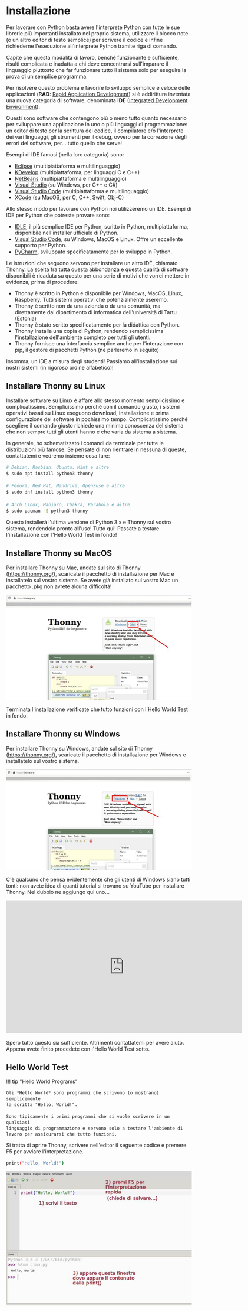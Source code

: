 # Installazione

Per lavorare con Python basta avere l'interprete Python con tutte le
sue librerie più importanti installato nel proprio sistema, utilizzare
il blocco note (o un altro editor di testo semplice) per scrivere il
codice e infine richiederne l'esecuzione all'interprete Python tramite
riga di comando.

Capite che questa modalità di lavoro, benché funzionante e sufficiente,
risulti complicata e inadatta a chi deve concentrarsi sull'imparare il
linguaggio piuttosto che far funzionare tutto il sistema solo per
eseguire la prova di un semplice programma.

Per risolvere questo problema e favorire lo sviluppo semplice e veloce
delle applicazioni (**RAD**: [Rapid Application
Development](https://it.wikipedia.org/wiki/Rapid_application_development))
si è addirittura inventata una nuova categoria di software, denominata
**IDE** ([Integrated Development
Environment](https://it.wikipedia.org/wiki/Integrated_development_environment)).

Questi sono software che contengono più o meno tutto quanto necessario
per sviluppare una applicazione in uno o più linguaggi di
programmazione: un editor di testo per la scrittura del codice, il
compilatore e/o l'interprete dei vari linguaggi, gli strumenti per il
debug, ovvero per la correzione degli errori del software, per... tutto
quello che serve!

Esempi di IDE famosi (nella loro categoria) sono:

-   [Eclipse](https://it.wikipedia.org/wiki/Eclipse_(informatica))
    (multipiattaforma e multilinguaggio)
-   [KDevelop](https://it.wikipedia.org/wiki/KDevelop)
    (multipiattaforma, per linguaggi C e C++)
-   [NetBeans](https://it.wikipedia.org/wiki/NetBeans) (multipiattaforma
    e multilinguaggio)
-   [Visual
    Studio](https://it.wikipedia.org/wiki/Microsoft_Visual_Studio) (su
    Windows, per C++ e C#)
-   [Visual Studio
    Code](https://it.wikipedia.org/wiki/Visual_Studio_Code)
    (multipiattaforma e multilinguaggio)
-   [XCode](https://it.wikipedia.org/wiki/Xcode) (su MacOS, per C, C++,
    Swift, Obj-C)

Allo stesso modo per lavorare con Python noi utilizzeremo un IDE. Esempi
di IDE per Python che potreste provare sono:

-   [IDLE](https://en.wikipedia.org/wiki/IDLE), il più semplice IDE per
    Python, scritto in Python, multipiattaforma, disponibile
    nell'installer ufficiale di Python.
-   [Visual Studio
    Code](https://it.wikipedia.org/wiki/Visual_Studio_Code), su Windows,
    MacOS e Linux. Offre un eccellente supporto per Python.
-   [PyCharm](https://en.wikipedia.org/wiki/PyCharm), sviluppato
    specificatamente per lo sviluppo in Python.

Le istruzioni che seguono servono per installare un altro IDE, chiamato
[Thonny](https://en.wikipedia.org/wiki/Thonny). La scelta fra tutta
questa abbondanza e questa qualità di software disponibili è ricaduta su
questo per una serie di motivi che vorrei mettere in evidenza, prima di
procedere:

-   Thonny è scritto in Python e disponibile per Windows, MacOS, Linux,
    Raspberry. Tutti sistemi operativi che potenzialmente useremo.
-   Thonny è scritto non da una azienda o da una comunità, ma
    direttamente dal dipartimento di informatica dell'università di
    Tartu (Estonia)
-   Thonny è stato scritto specificatamente per la didattica con Python.
-   Thonny installa una copia di Python, rendendo semplicissima
    l'installazione dell'ambiente completo per tutti gli utenti.
-   Thonny fornisce una interfaccia semplice anche per l'interazione
    con pip, il gestore di pacchetti Python (ne parleremo in seguito)

Insomma, un IDE a misura degli studenti! Passiamo all'installazione sui
nostri sistemi (in rigoroso ordine alfabetico)!

## Installare Thonny su Linux

Installare software su Linux è affare allo stesso momento semplicissimo
e complicatissimo. Semplicissimo perché con il comando giusto, i sistemi
operativi basati su Linux eseguono download, installazione e prima
configurazione del software in pochissimo tempo. Complicatissimo perché
scegliere il comando giusto richiede una minima conoscenza del sistema
che non sempre tutti gli utenti hanno e che varia da sistema a sistema.

In generale, ho schematizzato i comandi da terminale per tutte le
distribuzioni più famose. Se pensate di non rientrare in nessuna di
queste, contattatemi e vedremo insieme cosa fare:

``` bash
# Debian, Rasbian, Ubuntu, Mint e altre
$ sudo apt install python3 thonny

# Fedora, Red Hat, Mandriva, OpenSuse e altre
$ sudo dnf install python3 thonny

# Arch Linux, Manjaro, Chakra, Parabola e altre
$ sudo pacman -S python3 thonny
```

Questo installerà l'ultima versione di Python 3.x e Thonny sul vostro
sistema, rendendolo pronto all'uso! Tutto qui! Passate a testare
l'installazione con l'Hello World Test in fondo!

## Installare Thonny su MacOS

Per installare Thonny su Mac, andate sul sito di Thonny
(<https://thonny.org/>), scaricate il pacchetto di installazione per Mac
e installatelo sul vostro sistema. Se avete già installato sul vostro
Mac un pacchetto .pkg non avrete alcuna difficoltà!

![image](images/ThonnyMac.jpg)

Terminata l'installazione verificate che tutto funzioni con l'Hello
World Test in fondo.

## Installare Thonny su Windows

Per installare Thonny su Windows, andate sul sito di Thonny
(<https://thonny.org/>), scaricate il pacchetto di installazione per
Windows e installatelo sul vostro sistema.

![image](images/ThonnyWin.jpg)

C'è qualcuno che pensa evidentemente che gli utenti di Windows siano
tutti tonti: non avete idea di quanti tutorial si trovano su YouTube per
installare Thonny. Nel dubbio ne aggiungo qui uno...


<iframe width="640" height="360" src="https://www.youtube.com/embed/TlvQOWhlfpo" frameborder="0" allow="accelerometer; autoplay; clipboard-write; encrypted-media; gyroscope; picture-in-picture" allowfullscreen></iframe>


Spero tutto questo sia sufficiente. Altrimenti contattatemi per avere
aiuto. Appena avete finito procedete con l'Hello World Test sotto.

## Hello World Test

!!! tip "Hello World Programs"

    Gli *Hello World* sono programmi che scrivono (o mostrano) semplicemente
    la scritta "Hello, World!".

    Sono tipicamente i primi programmi che si vuole scrivere in un qualsiasi
    linguaggio di programmazione e servono solo a testare l'ambiente di
    lavoro per assicurarsi che tutto funzioni.


Si tratta di aprire Thonny, scrivere nell'editor il seguente codice e
premere F5 per avviare l'interpretazione.

``` bash
print("Hello, World!")
```

![image](images/HelloWorldThonny.jpg)
